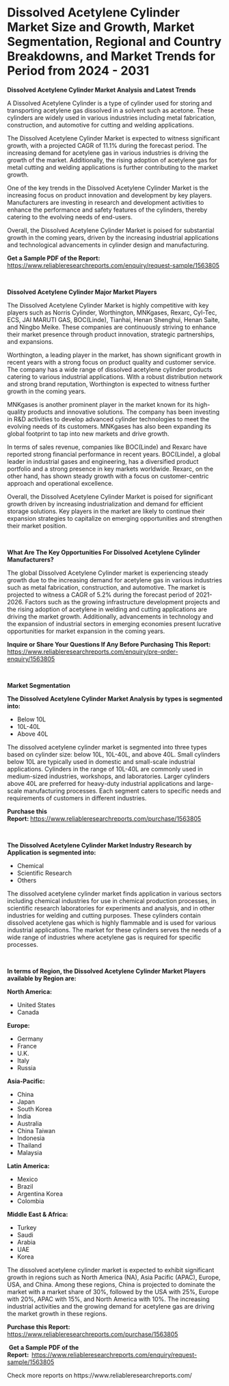 <p><h1>Dissolved Acetylene Cylinder Market Size and Growth, Market Segmentation, Regional and Country Breakdowns, and Market Trends for Period from 2024 -  2031</h1></p><p><strong>Dissolved Acetylene Cylinder Market Analysis and Latest Trends</strong></p>
<p><p>A Dissolved Acetylene Cylinder is a type of cylinder used for storing and transporting acetylene gas dissolved in a solvent such as acetone. These cylinders are widely used in various industries including metal fabrication, construction, and automotive for cutting and welding applications.</p><p>The Dissolved Acetylene Cylinder Market is expected to witness significant growth, with a projected CAGR of 11.1% during the forecast period. The increasing demand for acetylene gas in various industries is driving the growth of the market. Additionally, the rising adoption of acetylene gas for metal cutting and welding applications is further contributing to the market growth.</p><p>One of the key trends in the Dissolved Acetylene Cylinder Market is the increasing focus on product innovation and development by key players. Manufacturers are investing in research and development activities to enhance the performance and safety features of the cylinders, thereby catering to the evolving needs of end-users.</p><p>Overall, the Dissolved Acetylene Cylinder Market is poised for substantial growth in the coming years, driven by the increasing industrial applications and technological advancements in cylinder design and manufacturing.</p></p>
<p><strong>Get a Sample PDF of the Report:&nbsp;</strong> <a href="https://www.reliableresearchreports.com/enquiry/request-sample/1563805">https://www.reliableresearchreports.com/enquiry/request-sample/1563805</a></p>
<p>&nbsp;</p>
<p><strong>Dissolved Acetylene Cylinder Major Market Players</strong></p>
<p><p>The Dissolved Acetylene Cylinder Market is highly competitive with key players such as Norris Cylinder, Worthington, MNKgases, Rexarc, Cyl-Tec, ECS, JAI MARUTI GAS, BOC(Linde), Tianhai, Henan Shenghui, Henan Saite, and Ningbo Meike. These companies are continuously striving to enhance their market presence through product innovation, strategic partnerships, and expansions.</p><p>Worthington, a leading player in the market, has shown significant growth in recent years with a strong focus on product quality and customer service. The company has a wide range of dissolved acetylene cylinder products catering to various industrial applications. With a robust distribution network and strong brand reputation, Worthington is expected to witness further growth in the coming years.</p><p>MNKgases is another prominent player in the market known for its high-quality products and innovative solutions. The company has been investing in R&D activities to develop advanced cylinder technologies to meet the evolving needs of its customers. MNKgases has also been expanding its global footprint to tap into new markets and drive growth.</p><p>In terms of sales revenue, companies like BOC(Linde) and Rexarc have reported strong financial performance in recent years. BOC(Linde), a global leader in industrial gases and engineering, has a diversified product portfolio and a strong presence in key markets worldwide. Rexarc, on the other hand, has shown steady growth with a focus on customer-centric approach and operational excellence.</p><p>Overall, the Dissolved Acetylene Cylinder Market is poised for significant growth driven by increasing industrialization and demand for efficient storage solutions. Key players in the market are likely to continue their expansion strategies to capitalize on emerging opportunities and strengthen their market position.</p></p>
<p>&nbsp;</p>
<p><strong>What Are The Key Opportunities For Dissolved Acetylene Cylinder Manufacturers?</strong></p>
<p><p>The global Dissolved Acetylene Cylinder market is experiencing steady growth due to the increasing demand for acetylene gas in various industries such as metal fabrication, construction, and automotive. The market is projected to witness a CAGR of 5.2% during the forecast period of 2021-2026. Factors such as the growing infrastructure development projects and the rising adoption of acetylene in welding and cutting applications are driving the market growth. Additionally, advancements in technology and the expansion of industrial sectors in emerging economies present lucrative opportunities for market expansion in the coming years.</p></p>
<p><strong>Inquire or Share Your Questions If Any Before Purchasing This Report:</strong> <a href="https://www.reliableresearchreports.com/enquiry/pre-order-enquiry/1563805">https://www.reliableresearchreports.com/enquiry/pre-order-enquiry/1563805</a></p>
<p>&nbsp;</p>
<p><strong>Market Segmentation</strong></p>
<p><strong>The Dissolved Acetylene Cylinder Market Analysis by types is segmented into:</strong></p>
<p><ul><li>Below 10L</li><li>10L-40L</li><li>Above 40L</li></ul></p>
<p><p>The dissolved acetylene cylinder market is segmented into three types based on cylinder size: below 10L, 10L-40L, and above 40L. Small cylinders below 10L are typically used in domestic and small-scale industrial applications. Cylinders in the range of 10L-40L are commonly used in medium-sized industries, workshops, and laboratories. Larger cylinders above 40L are preferred for heavy-duty industrial applications and large-scale manufacturing processes. Each segment caters to specific needs and requirements of customers in different industries.</p></p>
<p><strong>Purchase this Report:&nbsp;</strong><a href="https://www.reliableresearchreports.com/purchase/1563805">https://www.reliableresearchreports.com/purchase/1563805</a></p>
<p>&nbsp;</p>
<p><strong>The Dissolved Acetylene Cylinder Market Industry Research by Application is segmented into:</strong></p>
<p><ul><li>Chemical</li><li>Scientific Research</li><li>Others</li></ul></p>
<p><p>The dissolved acetylene cylinder market finds application in various sectors including chemical industries for use in chemical production processes, in scientific research laboratories for experiments and analysis, and in other industries for welding and cutting purposes. These cylinders contain dissolved acetylene gas which is highly flammable and is used for various industrial applications. The market for these cylinders serves the needs of a wide range of industries where acetylene gas is required for specific processes.</p></p>
<p>&nbsp;</p>
<p><strong>In terms of Region, the Dissolved Acetylene Cylinder Market Players available by Region are:</strong></p>
<p>
    <p> <strong> North America: </strong>
        <ul>
            <li>United States</li>
            <li>Canada</li>
        </ul>
        </p> 
    <p> <strong> Europe: </strong>
        <ul>
            <li>Germany</li>
            <li>France</li>
            <li>U.K.</li>
            <li>Italy</li>
            <li>Russia</li>
        </ul>
        </p> 
    <p> <strong> Asia-Pacific: </strong>
        <ul>
            <li>China</li>
            <li>Japan</li>
            <li>South Korea</li>
            <li>India</li>
            <li>Australia</li>
            <li>China Taiwan</li>
            <li>Indonesia</li>
            <li>Thailand</li>
            <li>Malaysia</li>
        </ul>
        </p> 
    <p> <strong> Latin America: </strong>
        <ul>
            <li>Mexico</li>
            <li>Brazil</li>
            <li>Argentina Korea</li>
            <li>Colombia</li>
        </ul>
        </p> 
    <p> <strong> Middle East & Africa: </strong>
        <ul>
            <li>Turkey</li>
            <li>Saudi</li>
            <li>Arabia</li>
            <li>UAE</li>
            <li>Korea</li>
        </ul>
    </p>
    </p>
<p><p>The dissolved acetylene cylinder market is expected to exhibit significant growth in regions such as North America (NA), Asia Pacific (APAC), Europe, USA, and China. Among these regions, China is projected to dominate the market with a market share of 30%, followed by the USA with 25%, Europe with 20%, APAC with 15%, and North America with 10%. The increasing industrial activities and the growing demand for acetylene gas are driving the market growth in these regions.</p></p>
<p><strong>Purchase this Report: </strong><a href="https://www.reliableresearchreports.com/purchase/1563805">https://www.reliableresearchreports.com/purchase/1563805</a></p>
<p>&nbsp;<strong>Get a Sample PDF of the Report:&nbsp;&nbsp;</strong><a href="https://www.reliableresearchreports.com/enquiry/request-sample/1563805">https://www.reliableresearchreports.com/enquiry/request-sample/1563805</a></p>
<p><strong></strong></p>
<p>Check more reports on https://www.reliableresearchreports.com/</p>